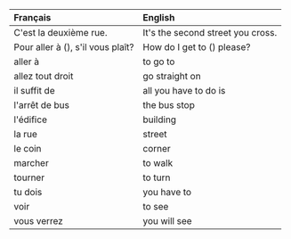 | **Français**                      | **English**                       |
|:----------------------------------|:----------------------------------|
| C'est la deuxième rue.            | It's the second street you cross. |
| Pour aller à (), s'il vous plaît? | How do I get to () please?        |
| aller à                           | to go to                          |
| allez tout droit                  | go straight on                    |
| il suffit de                      | all you have to do is             |
| l'arrêt de bus                    | the bus stop                      |
| l'édifice                         | building                          |
| la rue                            | street                            |
| le coin                           | corner                            |
| marcher                           | to walk                           |
| tourner                           | to turn                           |
| tu dois                           | you have to                       |
| voir                              | to see                            |
| vous verrez                       | you will see                      |
